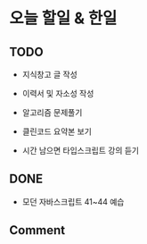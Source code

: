 # 오늘 할일 & 한일

## TODO

- 지식창고 글 작성

- 이력서 및 자소성 작성

- 알고리즘 문제풀기

- 클린코드 요약본 보기

- 시간 남으면 타입스크립트 강의 듣기

## DONE

- 모던 자바스크립트 41~44 예습

## Comment
